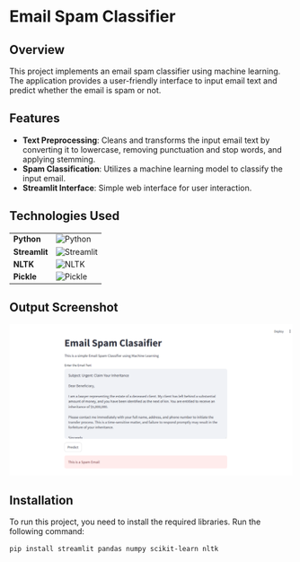 # Email Spam Classifier

## Overview

This project implements an email spam classifier using machine learning. The application provides a user-friendly interface to input email text and predict whether the email is spam or not.

## Features

- **Text Preprocessing**: Cleans and transforms the input email text by converting it to lowercase, removing punctuation and stop words, and applying stemming.
- **Spam Classification**: Utilizes a machine learning model to classify the input email.
- **Streamlit Interface**: Simple web interface for user interaction.

## Technologies Used

|             |       |
|-------------|-------|
| **Python**  | ![Python](https://img.shields.io/badge/Python-306998?style=for-the-badge&logo=python&logoColor=white&color=306998) |
| **Streamlit** | ![Streamlit](https://img.shields.io/badge/Streamlit-FF4B4F?style=for-the-badge&logo=streamlit&logoColor=white&color=FF4B4F) |
| **NLTK**    | ![NLTK](https://img.shields.io/badge/NLTK-3F6C6B?style=for-the-badge&logo=nltk&logoColor=white&color=3F6C6B) |
| **Pickle**  | ![Pickle](https://img.shields.io/badge/Pickle-FFA500?style=for-the-badge&logo=python&logoColor=white&color=FFA500) |

## Output Screenshot
<img src="output.png">

## Installation

To run this project, you need to install the required libraries. Run the following command:

```bash
pip install streamlit pandas numpy scikit-learn nltk



